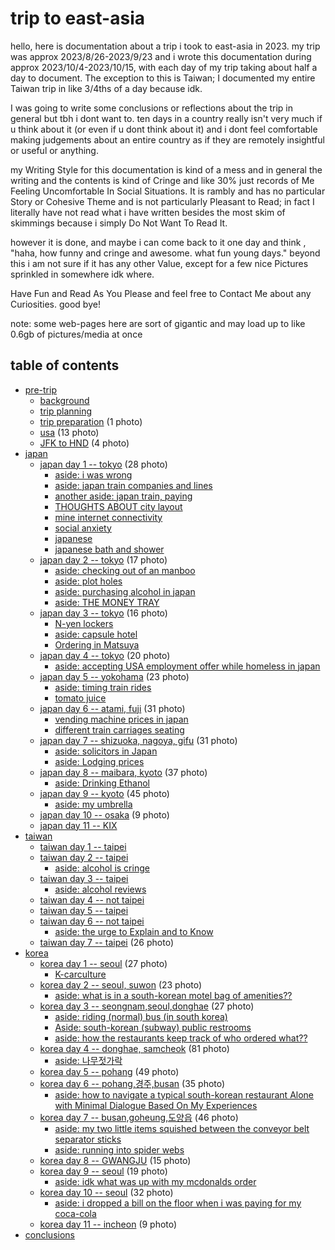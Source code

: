 # trip to east-asia

hello, here is documentation about a trip i took to east-asia in 2023. my trip was approx 2023/8/26-2023/9/23 and i wrote this documentation during approx 2023/10/4-2023/10/15, with each day of my trip taking about half a day to document. The exception to this is Taiwan; I documented my entire Taiwan trip in like 3/4ths of a day because idk.

I was going to write some conclusions or reflections about the trip in general but tbh i dont want to. ten days in a country really isn't very much if u think about it (or even if u dont think about it) and i dont feel comfortable making judgements about an entire country as if they are remotely insightful or useful or anything.

my Writing Style for this documentation is kind of a mess and in general the writing and the contents is kind of Cringe and like 30% just records of Me Feeling Uncomfortable In Social Situations. It is rambly and has no particular Story or Cohesive Theme and is not particularly Pleasant to Read; in fact I literally have not read what i have written besides the most skim of skimmings because i simply Do Not Want To Read It.

however it is done, and maybe i can come back to it one day and think , "haha, how funny and cringe and awesome. what fun young days." beyond this i am not sure if it has any other Value, except for a few nice Pictures sprinkled in somewhere idk where.

Have Fun and Read As You Please and feel free to Contact Me about any Curiosities. good bye!

note: some web-pages here are sort of gigantic and may load up to like 0.6gb of pictures/media at once

## table of contents

- [pre-trip](pre-trip.html#pre-trip)
	- [background](pre-trip.html#background)
	- [trip planning](pre-trip.html#trip-planning)
	- [trip preparation](pre-trip.html#trip-preparation) (1 photo)
	- [usa](pre-trip.html#usa) (13 photo)
	- [JFK to HND](pre-trip.html#jfk-to-hnd) (4 photo)
- [japan](japan.html#japan)
	- [japan day 1 -- tokyo](japan.html#japan-day-1-tokyo) (28 photo)
		- [aside: i was wrong](japan.html#aside-i-was-wrong)
		- [aside: japan train companies and lines](japan.html#aside-japan-train-companies-and-lines)
		- [another aside: japan train, paying](japan.html#another-aside-japan-train-paying)
		- [THOUGHTS ABOUT city layout](japan.html#thoughts-about-city-layout)
		- [mine internet connectivity](japan.html#mine-internet-connectivity)
		- [social anxiety](japan.html#social-anxiety)
		- [japanese](japan.html#japanese)
		- [japanese bath and shower](japan.html#japanese-bath-and-shower)
	- [japan day 2 -- tokyo](japan.html#japan-day-2-tokyo) (17 photo)
		- [aside: checking out of an manboo](japan.html#aside-checking-out-of-an-manboo)
		- [aside: plot holes](japan.html#aside-plot-holes)
		- [aside: purchasing alcohol in japan](japan.html#aside-purchasing-alcohol-in-japan)
		- [aside: THE MONEY TRAY](japan.html#aside-the-money-tray)
	- [japan day 3 -- tokyo](japan.html#japan-day-3-tokyo) (16 photo)
		- [N-yen lockers](japan.html#n-yen-lockers)
		- [aside: capsule hotel](japan.html#aside-capsule-hotel)
		- [Ordering in Matsuya](japan.html#ordering-in-matsuya)
	- [japan day 4 -- tokyo](japan.html#japan-day-4-tokyo) (20 photo)
		- [aside: accepting USA employment offer while homeless in japan](japan.html#aside-accepting-usa-employment-offer-while-homeless-in-japan)
	- [japan day 5 -- yokohama](japan.html#japan-day-5-yokohama) (23 photo)
		- [aside: timing train rides](japan.html#aside-timing-train-rides)
		- [tomato juice](japan.html#tomato-juice)
	- [japan day 6 -- atami, fuji](japan.html#japan-day-6-atami-fuji) (31 photo)
		- [vending machine prices in japan](japan.html#vending-machine-prices-in-japan)
		- [different train carriages seating](japan.html#different-train-carriages-seating)
	- [japan day 7 -- shizuoka, nagoya, gifu](japan.html#japan-day-7-shizuoka-nagoya-gifu) (31 photo)
		- [aside: solicitors in Japan](japan.html#aside-solicitors-in-japan)
		- [aside: Lodging prices](japan.html#aside-lodging-prices)
	- [japan day 8 -- maibara, kyoto](japan.html#japan-day-8-maibara-kyoto) (37 photo)
		- [aside: Drinking Ethanol](japan.html#aside-drinking-ethanol)
	- [japan day 9 -- kyoto](japan.html#japan-day-9-kyoto) (45 photo)
		- [aside: my umbrella](japan.html#aside-my-umbrella)
	- [japan day 10 -- osaka](japan.html#japan-day-10-osaka) (9 photo)
	- [japan day 11 -- KIX](japan.html#japan-day-11-kix)
- [taiwan](taiwan.html#taiwan)
	- [taiwan day 1 -- taipei](taiwan.html#taiwan-day-1-taipei)
	- [taiwan day 2 -- taipei](taiwan.html#taiwan-day-2-taipei)
		- [aside: alcohol is cringe](taiwan.html#aside-alcohol-is-cringe)
	- [taiwan day 3 -- taipei](taiwan.html#taiwan-day-3-taipei)
		- [aside: alcohol reviews](taiwan.html#aside-alcohol-reviews)
	- [taiwan day 4 -- not taipei](taiwan.html#taiwan-day-4-not-taipei)
	- [taiwan day 5 -- taipei](taiwan.html#taiwan-day-5-taipei)
	- [taiwan day 6 -- not taipei](taiwan.html#taiwan-day-6-not-taipei)
		- [aside: the urge to Explain and to Know](taiwan.html#aside-the-urge-to-explain-and-to-know)
	- [taiwan day 7 -- taipei](taiwan.html#taiwan-day-7-taipei) (26 photo)
- [korea](korea.html#korea)
	- [korea day 1 -- seoul](korea.html#korea-day-1-seoul) (27 photo)
		- [K-carculture](korea.html#k-carculture)
	- [korea day 2 -- seoul, suwon](korea.html#korea-day-2-seoul-suwon) (23 photo)
		- [aside: what is in a south-korean motel bag of amenities??](korea.html#aside-what-is-in-a-south-korean-motel-bag-of-amenities)
	- [korea day 3 -- seongnam,seoul,donghae](korea.html#korea-day-3-seongnamseouldonghae) (27 photo)
		- [aside: riding (normal) bus (in south korea)](korea.html#aside-riding-normal-bus-in-south-korea)
		- [Aside: south-korean (subway) public restrooms](korea.html#aside-south-korean-subway-public-restrooms)
		- [aside: how the restaurants keep track of who ordered what??](korea.html#aside-how-the-restaurants-keep-track-of-who-ordered-what)
	- [korea day 4 -- donghae, samcheok](korea.html#korea-day-4-donghae-samcheok) (81 photo)
		- [aside: 나무젓가락](korea.html#aside-나무젓가락)
	- [korea day 5 -- pohang](korea.html#korea-day-5-pohang) (49 photo)
	- [korea day 6 -- pohang,경주,busan](korea.html#korea-day-6-pohang경주busan) (35 photo)
		- [aside: how to navigate a typical south-korean restaurant Alone with Minimal Dialogue Based On My Experiences](korea.html#aside-how-to-navigate-a-typical-south-korean-restaurant-alone-with-minimal-dialogue-based-on-my-experiences)
	- [korea day 7 -- busan,goheung,도양읍](korea.html#korea-day-7-busangoheung도양읍) (46 photo)
		- [aside: my two little items squished between the conveyor belt separator sticks](korea.html#aside-my-two-little-items-squished-between-the-conveyor-belt-separator-sticks)
		- [aside: running into spider webs](korea.html#aside-running-into-spider-webs)
	- [korea day 8 -- GWANGJU](korea.html#korea-day-8-gwangju) (15 photo)
	- [korea day 9 -- seoul](korea.html#korea-day-9-seoul) (19 photo)
		- [aside: idk what was up with my mcdonalds order](korea.html#aside-idk-what-was-up-with-my-mcdonalds-order)
	- [korea day 10 -- seoul](korea.html#korea-day-10-seoul) (32 photo)
		- [aside: i dropped a bill on the floor when i was paying for my coca-cola](korea.html#aside-i-dropped-a-bill-on-the-floor-when-i-was-paying-for-my-coca-cola)
	- [korea day 11 -- incheon](korea.html#korea-day-11-incheon) (9 photo)
- [conclusions](conclusions.html#conclusions)

